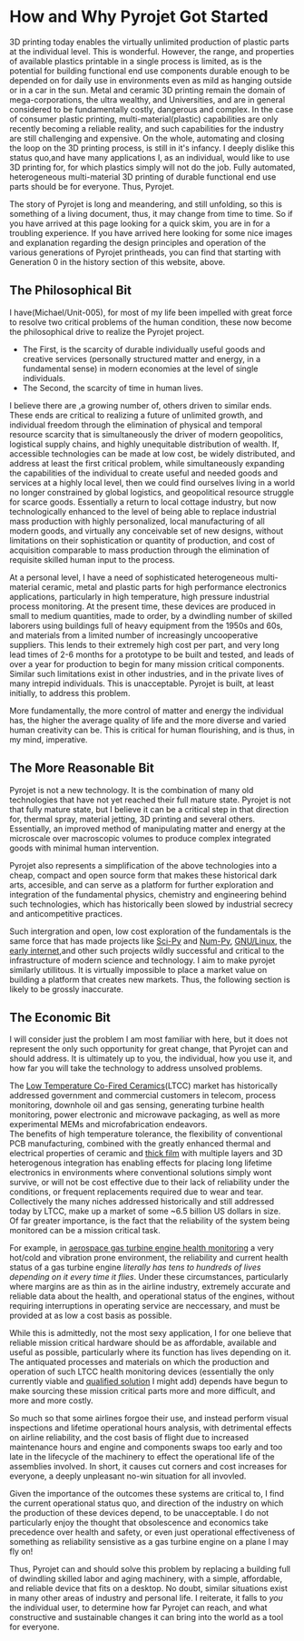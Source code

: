 # How and Why Pyrojet Got Started
3D printing today enables the virtually unlimited production of plastic parts at the individual level. This is wonderful. However, the range, and properties of available plastics printable in a single process is limited, as is the potential for building functional end use components durable enough to be depended on for daily use in environments even as mild as hanging outside or in a car in the sun. Metal and ceramic 3D printing remain the domain of mega-corporations, the ultra wealthy, and Universities, and are in general considered to be fundamentally costly, dangerous and complex. In the case of consumer plastic printing, multi-material(plastic) capabilities are only recently becoming a reliable reality, and such capabilities for the industry are still challenging and expensive. On the whole, automating and closing the loop on the 3D printing process, is still in it's infancy.
I deeply dislike this status quo,and have many applications I, as an individual, would like to use 3D printing for, for which plastics simply will not do the job. Fully automated, heterogeneous multi-material 3D printing of durable functional end use parts should be for everyone. Thus, Pyrojet.

The story of Pyrojet is long and meandering, and still unfolding, so this is something of a living document, thus, it may change from time to time. So if you have arrived at this page looking for a quick skim, you are in for a troubling experience. If you have arrived here looking for some nice images and explanation regarding the design principles and operation of the various generations of Pyrojet printheads, you can find that starting with Generation 0 in the history section of this website, above.  


## The Philosophical Bit
I have(Michael/Unit-005), for most of my life been impelled with great force to resolve two critical problems of the human condition, these now become the philosophical drive to realize the Pyrojet project.

  - The First, is the scarcity of durable individually useful goods and creative services (personally structured matter and energy, in a fundamental sense) in modern economies at the level of single individuals.
  - The Second, the scarcity of time in human lives.

I believe there are ,a growing number of, others driven to similar ends. These ends are critical to realizing a future of unlimited growth, and individual freedom through the elimination of physical and temporal resource scarcity that is simultaneously the driver of modern geopolitics, logistical supply chains, and highly unequitable distribution of wealth. If, accessible technologies can be made at low cost, be widely distributed, and address at least the first critical problem, while simultaneously expanding the capabilities of the individual to create useful and needed goods and services at a highly local level, then we could find ourselves living in a world no longer constrained by global logistics, and geopolitical resource struggle for scarce goods.  Essentially a return to local cottage industry, but now technologically enhanced to the level of being able to replace industrial mass production with highly personalized, local manufacturing of all modern goods, and virtually any conceivable set of new designs, without limitations on their sophistication or quantity of production, and cost of acquisition comparable to mass production through the elimination of requisite skilled human input to the process.  

At a personal level, I have a need of sophisticated heterogeneous multi-material ceramic, metal and plastic parts for high performance electronics applications, particularly in high temperature, high pressure industrial process monitoring. At the present time,  these devices are produced in small to medium quantities, made to order, by a dwindling number of skilled laborers using buildings full of heavy equipment from the 1950s and 60s, and materials from a limited number of increasingly uncooperative suppliers.  This lends to their extremely high cost per part, and very long lead times of 2-6 months for a prototype to be built and tested, and leads of over a year for production to begin for many mission critical components. Similar such limitations exist in other industries, and in the private lives of many intrepid individuals. This is unacceptable. Pyrojet is built, at least initially, to address this problem.

More fundamentally, the more control of matter and energy the individual has, the higher the average quality of life and the more diverse and varied human creativity can be. This is critical for human flourishing, and is thus, in my mind, imperative.   

## The More Reasonable Bit
Pyrojet is not a new technology. It is the combination of many old technologies that have not yet reached their full mature state. Pyrojet is not that fully mature state, but I believe it can be a critical step in that direction for, thermal spray, material jetting, 3D printing and several others. Essentially, an improved method of manipulating matter and energy at the microscale over macroscopic volumes to produce complex integrated goods with minimal human intervention.  

Pyrojet also represents a simplification of the above technologies into a cheap, compact and open source form that makes these historical dark arts, accesible, and can serve as a platform for further exploration and integration of the fundamental physics, chemistry and engineering behind such technologies, which has historically been slowed by industrial secrecy and anticompetitive practices.  

Such intergration and open, low cost exploration of the fundamentals is the same force that has made projects like [Sci-Py](https://scipy.org/about/) and [Num-Py](https://numpy.org/about/), [GNU/Linux](https://www.gnu.org/gnu/linux-and-gnu.en.html), the [early internet](https://en.wikipedia.org/wiki/History_of_the_Internet),and other such projects wildly successful and critical to the infrastructure of modern science and technology. I aim to make pyrojet similarly utillitous. It is virtually impossible to place a market value on building a platform that creates new markets. Thus, the following section is likely to be grossly inaccurate.

## The Economic Bit
I will consider just the problem I am most familiar with here, but it does not represent the only such opportunity for great change, that Pyrojet can and should address. It is ultimately up to you, the individual, how you use it, and how far you will take the technology to address unsolved problems.

The  [Low Temperature Co-Fired Ceramics](https://en.wikipedia.org/wiki/Co-fired_ceramic)(LTCC) market has historically addressed government and commercial customers in telecom, process monitoring, downhole oil and gas sensing, generating turbine health monitoring, power electronic and microwave packaging, as well as more experimental MEMs and microfabrication endeavors.  
The benefits of high temperature tolerance, the flexibility of conventional PCB manufacturing, combined with the greatly enhanced thermal and electrical properties of ceramic and [thick film](https://en.wikipedia.org/wiki/Thick-film_technology) with multiple layers and 3D heterogenous integration has enabling effects for placing long lifetime electronics in environments where conventional solutions simply wont survive, or will not be cost effective due to their lack of reliability under the conditions, or frequent replacements required due to wear and tear. Collectively the many niches addressed historically and still addressed today by LTCC, make up a market of some ~6.5 billion US dollars in size.  
Of far greater importance, is the fact that the reliability of the system being monitored can be a mission critical task.  

For example, in [aerospace gas turbine engine health monitoring](https://www.einfochips.com/blog/importance-of-health-monitoring-system-for-aircraft/) a very hot/cold and vibration prone environment, the reliability and current health status of a gas turbine engine *literally has tens to hundreds of lives depending on it every time it flies*. Under these circumstances, particularly where margins are as thin as in the airline industry, extremely accurate and reliable data about the health, and operational status of the engines, without requiring interruptions in operating service are neccessary, and must be provided at as low a cost basis as possible.  

While this is admittedly, not the most sexy application, I for one believe that reliable mission critical hardware should be as affordable, available and useful as possible, particularly where its function has lives depending on it. The antiquated processes and materials on which the production and operation of such LTCC health monitoring devices (essentially the only currently viable and [qualified solution](https://www.faa.gov/aircraft/air_cert/design_approvals/air_software/software_regs) I might add) depends have begun to make sourcing these mission critical parts more and more difficult, and more and more costly.  

So much so that some airlines forgoe their use, and instead perform visual inspections and lifetime operational hours analysis, with detrimental effects on airline reliability, and the cost basis of flight due to increased maintenance hours and engine and components swaps too early and too late in the lifecycle of the machinery to effect the operational life of the assemblies involved.  In short, it causes cut corners and cost increases for everyone, a deeply unpleasant no-win situation for all invovled.

Given the importance of the outcomes these systems are critical to, I find the current operational status quo, and direction of the industry on which the production of these devices depend, to be unacceptable. I do not particularly enjoy the thought that obsolescence and economics take precedence over health and safety, or even just operational effectiveness of something as reliability sensistive as a gas turbine engine on a plane I may fly on!  

Thus, Pyrojet can and should solve this problem by replacing a building full of dwindling skilled labor and aging machinery, with a simple, affordable, and reliable device that fits on a desktop. No doubt, similar situations exist in many other areas of industry and personal life. I reiterate, it falls to *you* the individual user, to determine how far Pyrojet can reach, and what constructive and sustainable changes it can bring into the world as a tool for everyone.
